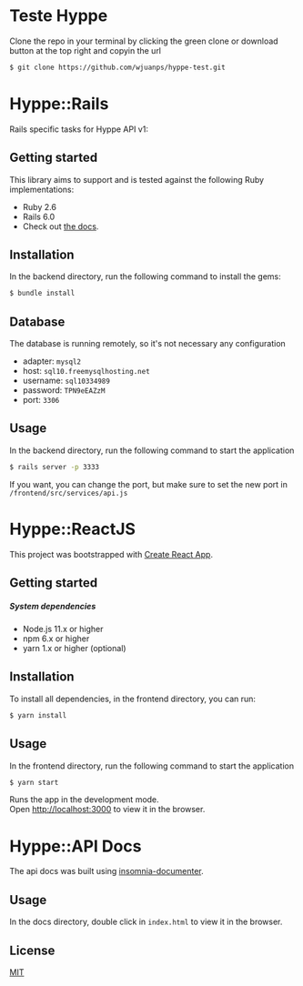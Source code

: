 # Teste Hyppe

Clone the repo in your terminal by clicking the green clone or download button at the top right and copyin the url

```sh
$ git clone https://github.com/wjuanps/hyppe-test.git
```

# Hyppe::Rails

Rails specific tasks for Hyppe API v1:

## Getting started

This library aims to support and is tested against the following Ruby implementations:

- Ruby 2.6
- Rails 6.0
- Check out [the docs](https://guides.rubyonrails.org/getting_started.html).

## Installation

In the backend directory, run the following command to install the gems:

```sh
$ bundle install
```

## Database

The database is running remotely, so it's not necessary any configuration

* adapter: `mysql2`
* host: `sql10.freemysqlhosting.net`
* username: `sql10334989`
* password: `TPN9eEAZzM`
* port: `3306`

## Usage

In the backend directory, run the following command to start the application

```sh
$ rails server -p 3333
```

If you want, you can change the port, but make sure to set the new port in `/frontend/src/services/api.js`


# Hyppe::ReactJS

This project was bootstrapped with [Create React App](https://github.com/facebook/create-react-app).

## Getting started

##### System dependencies

* Node.js 11.x or higher
* npm 6.x or higher
* yarn 1.x or higher (optional)

## Installation

To install all dependencies, in the frontend directory, you can run:

```sh
$ yarn install
```

## Usage

In the frontend directory, run the following command to start the application

```sh
$ yarn start
```

Runs the app in the development mode.<br />
Open [http://localhost:3000](http://localhost:3000) to view it in the browser.

# Hyppe::API Docs

The api docs was built using [insomnia-documenter](https://www.npmjs.com/package/insomnia-documenter).

## Usage

In the docs directory, double click in `index.html` to view it in the browser.

## License
[MIT](https://choosealicense.com/licenses/mit/)
